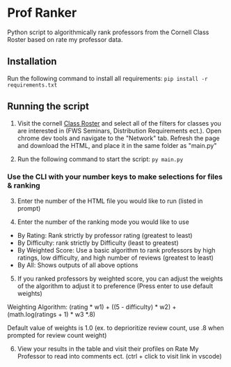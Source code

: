 # Prof Ranker

Python script to algorithmically rank professors from the Cornell Class Roster based on rate my professor data.

## Installation

Run the following command to install all requirements:
`pip install -r requirements.txt`

## Running the script

1. Visit the cornell [Class Roster](https://classes.cornell.edu/browse) and select all of the filters for classes you are interested in (FWS Seminars, Distribution Requirements ect.). Open chrome dev tools and navigate to the "Network" tab. Refresh the page and download the HTML, and place it in the same folder as "main.py"

2. Run the following command to start the script:
`py main.py`

### Use the CLI with your number keys to make selections for files & ranking

3. Enter the number of the HTML file you would like to run (listed in prompt)

4. Enter the number of the ranking mode you would like to use
- By Rating: Rank strictly by professor rating (greatest to least)
- By Difficulty: rank strictly by Difficulty (least to greatest)
- By Weighted Score: Use a basic algorithm to rank professors by high ratings, low difficulty, and high number of reviews (greatest to least)
- By All: Shows outputs of all above options

5. If you ranked professors by weighted score, you can adjust the weights of the algorithm to adjust it to preference (Press enter to use default weights)

Weighting Algorithm: (rating * w1) + ((5 - difficulty) * w2) + (math.log(ratings + 1) * w3 *.8)

Default value of weights is 1.0 (ex. to deprioritize review count, use .8 when prompted for review count weight)

6. View your results in the table and visit their profiles on Rate My Professor to read into comments ect. (ctrl + click to visit link in vscode)
